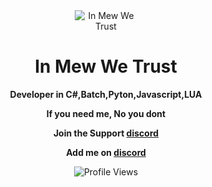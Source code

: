 <div align="center">

<img src="https://images.miona.cc/image/daa2d490-11eb-4329-9e77-123e9e2acea1.gif" alt="In Mew We Trust" style="max-width: 100px;">

# In Mew We Trust

**Developer in C#,Batch,Pyton,Javascript,LUA**

**If you need me, No you dont**

**Join the Support [discord](https://dsc.gg/mewfps)**

**Add me on [discord](https://discord.com/users/1215522544564703323)**

 ![Profile Views](https://komarev.com/ghpvc/?username=YourGitHubUsername&color=blueviolet)

</div>

